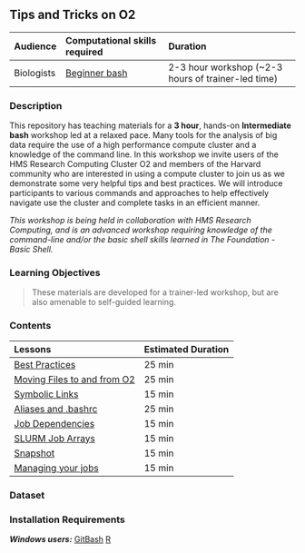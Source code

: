 ## Tips and Tricks on O2

| Audience | Computational skills required | Duration |
:----------|:----------|:----------|
| Biologists | [Beginner bash](https://hbctraining.github.io/Training-modules/Basic_shell/) | 2-3 hour workshop (~2-3 hours of trainer-led time) |


### Description

This repository has teaching materials for a **3 hour**, hands-on **Intermediate bash** workshop led at a relaxed pace. Many tools for the analysis of big data require the use of a high performance compute cluster and a knowledge of the command line. In this workshop we invite users of the HMS Research Computing Cluster O2 and members of the Harvard community who are interested in using a compute cluster to join us as we demonstrate some very helpful tips and best practices. We will introduce participants to various commands and approaches to help effectively navigate use the cluster and complete tasks in an efficient manner. 

_This workshop is being held in collaboration with HMS Research Computing, and is an advanced workshop requiring knowledge of the command-line and/or the basic shell skills learned in The Foundation - Basic Shell._

### Learning Objectives

  

> These materials are developed for a trainer-led workshop, but are also amenable to self-guided learning.


### Contents

| Lessons            | Estimated Duration |
|:------------------------|:----------|
| [Best Practices](lessons/best_practices.md) | 25 min |
| [Moving Files to and from O2](lessons/moving_files.md) | 25 min |
| [Symbolic Links](lessons/symbolic_links.md) | 15 min |
| [Aliases and .bashrc](lessons/aliases_bashrc.md) | 25 min |
| [Job Dependencies](lessons/job_dependencies.md) | 15 min |
| [SLURM Job Arrays](lessons/arrays_in_slurm.md) | 15 min |
| [Snapshot](lessons/) | 15 min|
| [Managing your jobs](lessons/keeping_track_of_time.md)| 15 min |

### Dataset


### Installation Requirements


***Windows users:***
[GitBash](https://git-scm.com/download/win)
[R](https://cran.r-project.org/)
